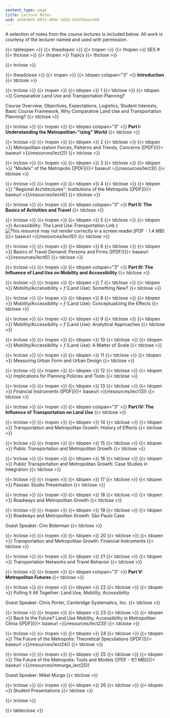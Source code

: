 ```yaml
---
content_type: page
title: Lecture Notes
uid: a4583645-89f2-404e-3d2d-43b292eece60
---
```


A selection of notes from the course lectures is included below. All work is courtesy of the lecturer named and used with permission.

{{< tableopen >}}
{{< theadopen >}}
{{< tropen >}}
{{< thopen >}}
SES #
{{< thclose >}}
{{< thopen >}}
Topics
{{< thclose >}}

{{< trclose >}}

{{< theadclose >}}
{{< tropen >}}
{{< tdopen colspan="3" >}}
**Introduction**
{{< tdclose >}}

{{< trclose >}}
{{< tropen >}}
{{< tdopen >}}
1
{{< tdclose >}}
{{< tdopen >}}
Comparative Land Use and Transportation Planning?  
  
Course Overview, Objectives, Expectations, Logistics, Student Interests, Basic Course Framework, Why Comparative Land Use and Transportation Planning?
{{< tdclose >}}

{{< trclose >}}
{{< tropen >}}
{{< tdopen colspan="3" >}}
**Part I: Understanding the Metropolitan-"izing" World**
{{< tdclose >}}

{{< trclose >}}
{{< tropen >}}
{{< tdopen >}}
2
{{< tdclose >}}
{{< tdopen >}}
Metropolitan-ization Forces, Patterns and Trends, Concerns ([PDF]({{< baseurl >}}/resources/lect2))
{{< tdclose >}}

{{< trclose >}}
{{< tropen >}}
{{< tdopen >}}
3
{{< tdclose >}}
{{< tdopen >}}
"Models" of the Metropolis ([PDF]({{< baseurl >}}/resources/lect3))
{{< tdclose >}}

{{< trclose >}}
{{< tropen >}}
{{< tdopen >}}
4
{{< tdclose >}}
{{< tdopen >}}
"Regional Architectures": Institutions of the Metropolis ([PDF]({{< baseurl >}}/resources/lect4))
{{< tdclose >}}

{{< trclose >}}
{{< tropen >}}
{{< tdopen colspan="3" >}}
**Part II: The Basics of Activities and Travel**
{{< tdclose >}}

{{< trclose >}}
{{< tropen >}}
{{< tdopen >}}
5
{{< tdclose >}}
{{< tdopen >}}
Accessibility: The Land Use-Transportation Link (![This resource may not render correctly in a screen reader.](/images/inacessible.gif)[PDF - 1.4 MB]({{< baseurl >}}/resources/lect5))
{{< tdclose >}}

{{< trclose >}}
{{< tropen >}}
{{< tdopen >}}
6
{{< tdclose >}}
{{< tdopen >}}
Basics of Travel Demand: Persons and Firms ([PDF]({{< baseurl >}}/resources/lect6))
{{< tdclose >}}

{{< trclose >}}
{{< tropen >}}
{{< tdopen colspan="3" >}}
**Part III: The Influence of Land Use on Mobility and Accessibility**
{{< tdclose >}}

{{< trclose >}}
{{< tropen >}}
{{< tdopen >}}
7
{{< tdclose >}}
{{< tdopen >}}
Mobility/Accessibility = _f_ (Land Use): Something New?
{{< tdclose >}}

{{< trclose >}}
{{< tropen >}}
{{< tdopen >}}
8
{{< tdclose >}}
{{< tdopen >}}
Mobility/Accessibility = _f_ (Land Use): Conceptualizing the Effects
{{< tdclose >}}

{{< trclose >}}
{{< tropen >}}
{{< tdopen >}}
9
{{< tdclose >}}
{{< tdopen >}}
Mobility/Accessibility = _f_ (Land Use): Analytical Approaches
{{< tdclose >}}

{{< trclose >}}
{{< tropen >}}
{{< tdopen >}}
10
{{< tdclose >}}
{{< tdopen >}}
Mobility/Accessibility = _f_ (Land Use): A Matter of Scale
{{< tdclose >}}

{{< trclose >}}
{{< tropen >}}
{{< tdopen >}}
11
{{< tdclose >}}
{{< tdopen >}}
Measuring Urban Form and Urban Design
{{< tdclose >}}

{{< trclose >}}
{{< tropen >}}
{{< tdopen >}}
12
{{< tdclose >}}
{{< tdopen >}}
Implications for Planning Policies and Tools
{{< tdclose >}}

{{< trclose >}}
{{< tropen >}}
{{< tdopen >}}
13
{{< tdclose >}}
{{< tdopen >}}
Financial Instruments ([PDF]({{< baseurl >}}/resources/lect13))
{{< tdclose >}}

{{< trclose >}}
{{< tropen >}}
{{< tdopen colspan="3" >}}
**Part IV: The Influence of Transportation on Land Use**
{{< tdclose >}}

{{< trclose >}}
{{< tropen >}}
{{< tdopen >}}
14
{{< tdclose >}}
{{< tdopen >}}
Transportation and Metropolitan Growth: History of Effects
{{< tdclose >}}

{{< trclose >}}
{{< tropen >}}
{{< tdopen >}}
15
{{< tdclose >}}
{{< tdopen >}}
Public Transportation and Metropolitan Growth
{{< tdclose >}}

{{< trclose >}}
{{< tropen >}}
{{< tdopen >}}
16
{{< tdclose >}}
{{< tdopen >}}
Public Transportation and Metropolitan Growth: Case Studies in Integration
{{< tdclose >}}

{{< trclose >}}
{{< tropen >}}
{{< tdopen >}}
17
{{< tdclose >}}
{{< tdopen >}}
Passaic Studio Presentation
{{< tdclose >}}

{{< trclose >}}
{{< tropen >}}
{{< tdopen >}}
18
{{< tdclose >}}
{{< tdopen >}}
Roadways and Metropolitan Growth
{{< tdclose >}}

{{< trclose >}}
{{< tropen >}}
{{< tdopen >}}
19
{{< tdclose >}}
{{< tdopen >}}
Roadways and Metropolitan Growth: São Paulo Case  
  
Guest Speaker: Ciro Biderman
{{< tdclose >}}

{{< trclose >}}
{{< tropen >}}
{{< tdopen >}}
20
{{< tdclose >}}
{{< tdopen >}}
Transportation and Metropolitan Growth: Financial Instruments
{{< tdclose >}}

{{< trclose >}}
{{< tropen >}}
{{< tdopen >}}
21
{{< tdclose >}}
{{< tdopen >}}
Transportation Networks and Travel Behavior
{{< tdclose >}}

{{< trclose >}}
{{< tropen >}}
{{< tdopen colspan="3" >}}
**Part V: Metropolitan Futures**
{{< tdclose >}}

{{< trclose >}}
{{< tropen >}}
{{< tdopen >}}
22
{{< tdclose >}}
{{< tdopen >}}
Pulling It All Together: Land Use, Mobility, Accessibility  
  
Guest Speaker: Chris Porter, Cambridge Systematics, Inc.
{{< tdclose >}}

{{< trclose >}}
{{< tropen >}}
{{< tdopen >}}
23
{{< tdclose >}}
{{< tdopen >}}
Back to the Future? Land Use Mobility, Accessibility in Metropolitan China ([PDF]({{< baseurl >}}/resources/lect23))
{{< tdclose >}}

{{< trclose >}}
{{< tropen >}}
{{< tdopen >}}
24
{{< tdclose >}}
{{< tdopen >}}
The Future of the Metropolis: Theoretical Speculations ([PDF]({{< baseurl >}}/resources/lect24))
{{< tdclose >}}

{{< trclose >}}
{{< tropen >}}
{{< tdopen >}}
25
{{< tdclose >}}
{{< tdopen >}}
The Future of the Metropolis: Tools and Models ([PDF - 9.1 MB]({{< baseurl >}}/resources/mmurga_lect25))  
  
Guest Speaker: Mikel Murga
{{< tdclose >}}

{{< trclose >}}
{{< tropen >}}
{{< tdopen >}}
26
{{< tdclose >}}
{{< tdopen >}}
Student Presentations
{{< tdclose >}}

{{< trclose >}}

{{< tableclose >}}
